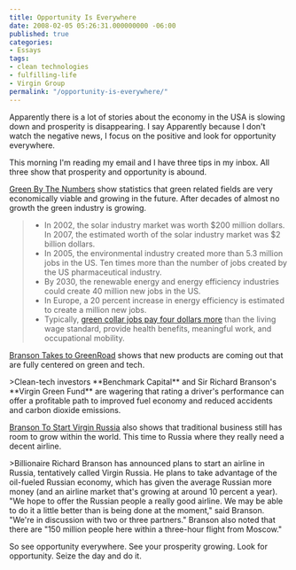 ```yaml
---
title: Opportunity Is Everywhere
date: 2008-02-05 05:26:31.000000000 -06:00
published: true
categories:
- Essays
tags:
- clean technologies
- fulfilling-life
- Virgin Group
permalink: "/opportunity-is-everywhere/"
---
```

Apparently there is a lot of stories about the economy in the USA is slowing down and prosperity is disappearing. I say Apparently because I don't watch the negative news, I focus on the positive and look for opportunity everywhere.

This morning I'm reading my email and I have three tips in my inbox. All three show that prosperity and opportunity is abound.

<a href="http://www.greendaily.com/2008/02/04/green-by-the-numbers-future-of-green-jobs-offer-economic-prospe/" rel="nofollow">Green By The Numbers</a> show statistics that green related fields are very economically viable and growing in the future.  After decades of almost no growth the green industry is growing.</p>
<blockquote>
<ul>
<li>In 2002, the solar industry market was worth $200 million dollars. In 2007, the estimated worth of the solar industry market was $2 billion dollars.</li>
<li>In 2005, the environmental industry created more than 5.3 million jobs in the US. Ten times more than the number of jobs created by the US pharmaceutical industry.</li>
<li>By 2030, the renewable energy and energy efficiency industries could create 40 million new jobs in the US.</li>
<li>In Europe, a 20 percent increase in energy efficiency is estimated to create a million new jobs.</li>
<li>Typically, <a href="http://www.greendaily.com/2007/12/28/green-collar-jobs-pay-more-than-a-living-wage-and-offer-job-sati/" rel="nofollow">green collar jobs pay four dollars more</a> than the living wage standard, provide health benefits, meaningful work, and occupational mobility.</li>
</ul>
</blockquote>
<p><a href="http://dealbook.blogs.nytimes.com/2008/02/01/branson-takes-to-greenroad/?hp" rel="nofollow">Branson Takes to GreenRoad</a> shows that new products are coming out that are fully centered on green and tech.</p>
>Clean-tech investors **Benchmark Capital** and Sir Richard Branson's **Virgin Green Fund** are wagering that rating a driver's performance can offer a profitable path to improved fuel economy and reduced accidents and carbon dioxide emissions.</p></blockquote>
<p><a href="http://theairlineblog.blogspot.com/2008/02/branson-to-start-virgin-russia.html" rel="nofollow">Branson To Start Virgin Russia</a> also shows that traditional business still has room to grow within the world. This time to Russia where they really need a decent airline.</p>
>Billionaire Richard Branson has announced plans to start an airline in <st1 :country-region></st1><st1 :place>Russia</st1>, tentatively called Virgin Russia. He plans to take advantage of the oil-fueled Russian economy, which has given the average Russian more money (and an airline market that's growing at around 10 percent a year). "We hope to offer the Russian people a really good airline. We may be able to do it a little better than is being done at the moment," said Branson. "We're in discussion with two or three partners." Branson also noted that there are "150 million people here within a three-hour flight from <st1 :city></st1><st1 :place>Moscow</st1>."</p></blockquote>
<p>So see opportunity everywhere. See your prosperity growing. Look for opportunity. Seize the day and do it.</p>
